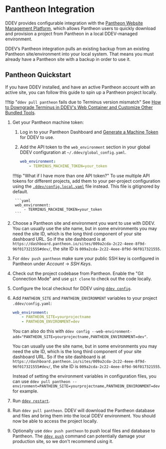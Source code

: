 # Pantheon Integration

DDEV provides configurable integration with the [Pantheon Website Management Platform](https://pantheon.io/), which allows Pantheon users to quickly download and provision a project from Pantheon in a local DDEV-managed environment.

DDEV’s Pantheon integration pulls an existing backup from an existing Pantheon site/environment into your local system. That means you must already have a Pantheon site with a backup in order to use it.

## Pantheon Quickstart

If you have DDEV installed, and have an active Pantheon account with an active site, you can follow this guide to spin up a Pantheon project locally.

!!!tip "`ddev pull pantheon` fails due to Terminus version mismatch"
    See [How to Downgrade Terminus in DDEV's Web Container and Customize Other Bundled Tools](https://ddev.com/blog/ddev-bundled-tools-using-custom-versions/).

1. Get your Pantheon machine token:
    1. Log in to your Pantheon Dashboard and [Generate a Machine Token](https://pantheon.io/docs/machine-tokens/) for DDEV to use.
    2. Add the API token to the `web_environment` section in your global DDEV configuration at `~/.ddev/global_config.yaml`.

        ```yaml
        web_environment:
            - TERMINUS_MACHINE_TOKEN=your_token
        ```

    !!!tip "What if I have more than one API token?"
        To use multiple API tokens for different projects, add them to your per-project configuration using the [`.ddev/config.local.yaml`](../configuration/config.md#environmental-overrides) file instead. This file is gitignored by default.

        ```yaml
        web_environment:
            - TERMINUS_MACHINE_TOKEN=your_token
        ```

2. Choose a Pantheon site and environment you want to use with DDEV. You can usually use the site name, but in some environments you may need the site ID, which is the long third component of your site dashboard URL. So if the site dashboard is at `https://dashboard.pantheon.io/sites/009a2cda-2c22-4eee-8f9d-96f017321555#dev/`, the site ID is `009a2cda-2c22-4eee-8f9d-96f017321555`.

3. For `ddev push pantheon` make sure your public SSH key is configured in Pantheon under *Account* → *SSH Keys*.

4. Check out the project codebase from Pantheon. Enable the "Git Connection Mode" and use `git clone` to check out the code locally.

5. Configure the local checkout for DDEV using [`ddev config`](../usage/commands.md#config).

6. Add `PANTHEON_SITE` and `PANTHEON_ENVIRONMENT` variables to your project `.ddev/config.yaml`:

    ```yaml
    web_environment:
        - PANTHEON_SITE=yourprojectname
        - PANTHEON_ENVIRONMENT=dev
    ```

    You can also do this with `ddev config --web-environment-add="PANTHEON_SITE=yourprojectname,PANTHEON_ENVIRONMENT=dev"`.

    You can usually use the site name, but in some environments you may need the site ID, which is the long third component of your site dashboard URL. So if the site dashboard is at `https://dashboard.pantheon.io/sites/009a2cda-2c22-4eee-8f9d-96f017321555#dev/`, the site ID is `009a2cda-2c22-4eee-8f9d-96f017321555`.

    Instead of setting the environment variables in configuration files, you can use
    `ddev pull pantheon --environment=PANTHEON_SITE=yourprojectname,PANTHEON_ENVIRONMENT=dev` for example.

7. Run [`ddev restart`](../usage/commands.md#restart).

8. Run `ddev pull pantheon`. DDEV will download the Pantheon database and files and bring them into the local DDEV environment. You should now be able to access the project locally.

9. Optionally use `ddev push pantheon` to push local files and database to Pantheon. The [`ddev push`](../usage/commands.md#push) command can potentially damage your production site, so we don't recommend using it.
